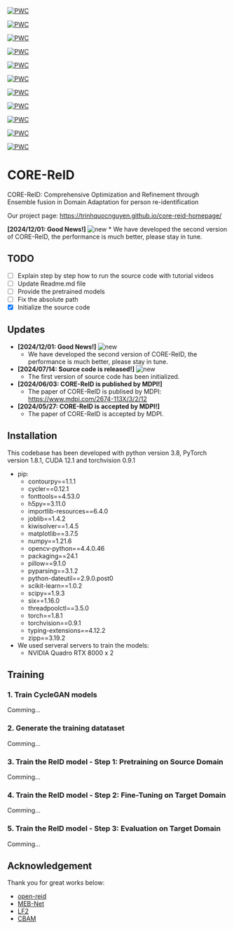 [![PWC](https://img.shields.io/endpoint.svg?url=https://paperswithcode.com/badge/core-reid-comprehensive-optimization-and/unsupervised-domain-adaptation-on-cuhk03-to-1)](https://paperswithcode.com/sota/unsupervised-domain-adaptation-on-cuhk03-to-1?p=core-reid-comprehensive-optimization-and)

[![PWC](https://img.shields.io/endpoint.svg?url=https://paperswithcode.com/badge/core-reid-comprehensive-optimization-and/unsupervised-domain-adaptation-on-cuhk03-to)](https://paperswithcode.com/sota/unsupervised-domain-adaptation-on-cuhk03-to?p=core-reid-comprehensive-optimization-and)

[![PWC](https://img.shields.io/endpoint.svg?url=https://paperswithcode.com/badge/core-reid-comprehensive-optimization-and/unsupervised-person-re-identification-on-1)](https://paperswithcode.com/sota/unsupervised-person-re-identification-on-1?p=core-reid-comprehensive-optimization-and)

[![PWC](https://img.shields.io/endpoint.svg?url=https://paperswithcode.com/badge/core-reid-comprehensive-optimization-and/unsupervised-person-re-identification-on-3)](https://paperswithcode.com/sota/unsupervised-person-re-identification-on-3?p=core-reid-comprehensive-optimization-and)

[![PWC](https://img.shields.io/endpoint.svg?url=https://paperswithcode.com/badge/core-reid-comprehensive-optimization-and/unsupervised-domain-adaptation-on-duke-to)](https://paperswithcode.com/sota/unsupervised-domain-adaptation-on-duke-to?p=core-reid-comprehensive-optimization-and)

[![PWC](https://img.shields.io/endpoint.svg?url=https://paperswithcode.com/badge/core-reid-comprehensive-optimization-and/unsupervised-domain-adaptation-on-duke-to-1)](https://paperswithcode.com/sota/unsupervised-domain-adaptation-on-duke-to-1?p=core-reid-comprehensive-optimization-and)

[![PWC](https://img.shields.io/endpoint.svg?url=https://paperswithcode.com/badge/core-reid-comprehensive-optimization-and/unsupervised-person-re-identification-on)](https://paperswithcode.com/sota/unsupervised-person-re-identification-on?p=core-reid-comprehensive-optimization-and)

[![PWC](https://img.shields.io/endpoint.svg?url=https://paperswithcode.com/badge/core-reid-comprehensive-optimization-and/unsupervised-person-re-identification-on-2)](https://paperswithcode.com/sota/unsupervised-person-re-identification-on-2?p=core-reid-comprehensive-optimization-and)

[![PWC](https://img.shields.io/endpoint.svg?url=https://paperswithcode.com/badge/core-reid-comprehensive-optimization-and/unsupervised-domain-adaptation-on-market-to-6)](https://paperswithcode.com/sota/unsupervised-domain-adaptation-on-market-to-6?p=core-reid-comprehensive-optimization-and)

[![PWC](https://img.shields.io/endpoint.svg?url=https://paperswithcode.com/badge/core-reid-comprehensive-optimization-and/unsupervised-domain-adaptation-on-market-to)](https://paperswithcode.com/sota/unsupervised-domain-adaptation-on-market-to?p=core-reid-comprehensive-optimization-and)

[![PWC](https://img.shields.io/endpoint.svg?url=https://paperswithcode.com/badge/core-reid-comprehensive-optimization-and/unsupervised-domain-adaptation-on-market-to-1)](https://paperswithcode.com/sota/unsupervised-domain-adaptation-on-market-to-1?p=core-reid-comprehensive-optimization-and)

# CORE-ReID
CORE-ReID: Comprehensive Optimization and Refinement through Ensemble fusion in Domain Adaptation for person re-identification

Our project page: https://trinhquocnguyen.github.io/core-reid-homepage/

**[2024/12/01: Good News!]** ![new](https://img.alicdn.com/imgextra/i4/O1CN01kUiDtl1HVxN6G56vN_!!6000000000764-2-tps-43-19.png)
    * We have developed the second version of CORE-ReID, the performance is much better, please stay in tune.

## TODO
- [ ] Explain step by step how to run the source code with tutorial videos
- [ ] Update Readme.md file
- [ ] Provide the pretrained models
- [ ] Fix the absolute path
- [X] Initialize the source code

## Updates
- **[2024/12/01: Good News!]** ![new](https://img.alicdn.com/imgextra/i4/O1CN01kUiDtl1HVxN6G56vN_!!6000000000764-2-tps-43-19.png)
    * We have developed the second version of CORE-ReID, the performance is much better, please stay in tune.
- **[2024/07/14: Source code is released!]** ![new](https://img.alicdn.com/imgextra/i4/O1CN01kUiDtl1HVxN6G56vN_!!6000000000764-2-tps-43-19.png)
    * The first version of source code has been initialized.
- **[2024/06/03: CORE-ReID is published by MDPI!]**
    * The paper of CORE-ReID is publised by MDPI: https://www.mdpi.com/2674-113X/3/2/12 
- **[2024/05/27: CORE-ReID is accepted by MDPI!]**
    * The paper of CORE-ReID is accepted by MDPI.

## Installation
This codebase has been developed with python version 3.8, PyTorch version 1.8.1, CUDA 12.1 and torchvision 0.9.1
- pip:
    - contourpy==1.1.1
    - cycler==0.12.1
    - fonttools==4.53.0
    - h5py==3.11.0
    - importlib-resources==6.4.0
    - joblib==1.4.2
    - kiwisolver==1.4.5
    - matplotlib==3.7.5
    - numpy==1.21.6
    - opencv-python==4.4.0.46
    - packaging==24.1
    - pillow==9.1.0
    - pyparsing==3.1.2
    - python-dateutil==2.9.0.post0
    - scikit-learn==1.0.2
    - scipy==1.9.3
    - six==1.16.0
    - threadpoolctl==3.5.0
    - torch==1.8.1
    - torchvision==0.9.1
    - typing-extensions==4.12.2
    - zipp==3.19.2
- We used serveral servers to train the models:
    - NVIDIA Quadro RTX 8000 x 2


## Training 
### 1. Train CycleGAN models
Comming...
### 2. Generate the training datataset
Comming...
### 3. Train the ReID model - Step 1: Pretraining on Source Domain
Comming...
### 4. Train the ReID model - Step 2: Fine-Tuning on Target Domain
Comming...
### 5. Train the ReID model - Step 3: Evaluation on Target Domain
Comming...

## Acknowledgement
Thank you for great works below:
- [open-reid](https://github.com/Cysu/open-reid)
- [MEB-Net](https://github.com/YunpengZhai/MEB-Net)
- [LF2](https://github.com/DJEddyking/LF2)
- [CBAM](https://github.com/luuuyi/CBAM.PyTorch)

